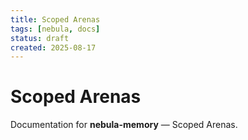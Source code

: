 ```yaml
---
title: Scoped Arenas
tags: [nebula, docs]
status: draft
created: 2025-08-17
---
```


# Scoped Arenas

Documentation for **nebula-memory** — Scoped Arenas.
